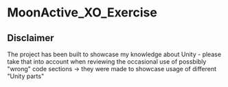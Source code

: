 # MoonActive_XO_Exercise
## Disclaimer
The project has been built to showcase my knowledge about Unity - please take that into account when reviewing the occasional use of possbibly "wrong" code sections -> they were made to showcase usage of different "Unity parts"
